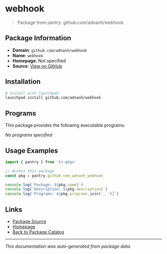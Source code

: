 # webhook

> Package from pantry: github.com/adnanh/webhook

## Package Information

- **Domain**: `github.com/adnanh/webhook`
- **Name**: `webhook`
- **Homepage**: Not specified
- **Source**: [View on GitHub](https://github.com/pkgxdev/pantry/tree/main/projects/github.com/adnanh/webhook/package.yml)

## Installation

```bash
# Install with launchpad
launchpad install github.com/adnanh/webhook
```

## Programs

This package provides the following executable programs:

*No programs specified*

## Usage Examples

```typescript
import { pantry } from 'ts-pkgx'

// Access this package
const pkg = pantry.github_com_adnanh_webhook

console.log(`Package: ${pkg.name}`)
console.log(`Description: ${pkg.description}`)
console.log(`Programs: ${pkg.programs.join(', ')}`)
```

## Links

- [Package Source](https://github.com/pkgxdev/pantry/tree/main/projects/github.com/adnanh/webhook/package.yml)
- [Homepage](#)
- [Back to Package Catalog](../package-catalog.md)

---

*This documentation was auto-generated from package data.*
